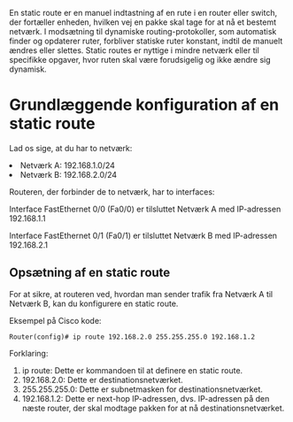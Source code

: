 <p>  En static route er en manuel indtastning af en rute i en router eller switch, der fortæller enheden, hvilken vej en pakke skal tage for at nå et bestemt netværk. I modsætning til dynamiske routing-protokoller, som automatisk finder og opdaterer ruter, forbliver statiske ruter konstant, indtil de manuelt ændres eller slettes. Static routes er nyttige i mindre netværk eller til specifikke opgaver, hvor ruten skal være forudsigelig og ikke ændre sig dynamisk. </p>

<h1> Grundlæggende konfiguration af en static route </h1>

<p> Lad os sige, at du har to netværk: </p>
<ol></ol>
 <li>Netværk A: 192.168.1.0/24</li>
 <li>Netværk B: 192.168.2.0/24 </li>
</ol>
<p> Routeren, der forbinder de to netværk, har to interfaces: </p>

<p> Interface FastEthernet 0/0 (Fa0/0) er tilsluttet Netværk A med IP-adressen 192.168.1.1 </p>

<p> Interface FastEthernet 0/1 (Fa0/1) er tilsluttet Netværk B med IP-adressen 192.168.2.1 </p>

<h2> Opsætning af en static route </h2>

<p> For at sikre, at routeren ved, hvordan man sender trafik fra Netværk A til Netværk B, kan du konfigurere en static route. </p>

<p> Eksempel på Cisco kode: </p>

```
Router(config)# ip route 192.168.2.0 255.255.255.0 192.168.1.2

````
<p> Forklaring: </p>

<ol> 
<li> ip route: Dette er kommandoen til at definere en static route. </li>
<li> 192.168.2.0: Dette er destinationsnetværket. </li>
<li> 255.255.255.0: Dette er subnetmasken for destinationsnetværket. </li>
<li> 192.168.1.2: Dette er next-hop IP-adressen, dvs. IP-adressen på den næste router, der skal modtage pakken for at nå destinationsnetværket.
 </li>
</ol>

<p> </p>
<h></h>

